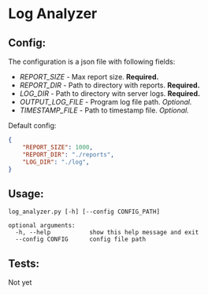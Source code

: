 # Log Analyzer
## Config:
The configuration is a json file with following fields:
* *REPORT_SIZE* - Max report size. **Required.** <br>
* *REPORT_DIR* - Path to directory with reports. **Required.** <br>
* *LOG_DIR* - Path to directory witn server logs. **Required.** <br>
* *OUTPUT_LOG_FILE* - Program log file path. *Optional.* <br>
* *TIMESTAMP_FILE* - Path to timestamp file. *Optional.* <br>

Default config:
```json
{  
    "REPORT_SIZE": 1000,
    "REPORT_DIR": "./reports",
    "LOG_DIR": "./log",
}
```

## Usage:
```
log_analyzer.py [-h] [--config CONFIG_PATH]

optional arguments:
  -h, --help           show this help message and exit
  --config CONFIG      config file path
```

## Tests: 
Not yet
